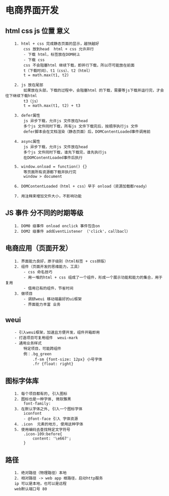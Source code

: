 #   电商界面开发

##  html  css  js 位置  意义
        1. html + css 完成静态页面的显示，越快越好
            css 放到head  html + css 允许并行
            - 下载 html，标签放在DOM树上
            - 下载 css
            css 不会阻塞html 继续下载，即并行下载，所以尽可能放在前面
            t（下载时间）、t1（css）、t2（html）
            t = math.max(t1, t2)

        2. js 放在尾部
            如果放在头部，下载的过程中，会阻塞html 的下载，需要等js下载并运行完，才会往下继续下载html
            t3（js）
            t = math.max(t1, t2) + t3

        3. defer属性
            js 异步下载，允许js 文件放在head
            多个js 文件同时下载，所有js 文件下载完后，按顺序执行js 文件
            defer脚本会在文档渲染（静态页面）后，DOMContentLoaded事件调用前

        4. async属性
            js 异步下载，允许js 文件放在head
            多个js 文件同时下载，谁先下载完，谁先执行js
            在DOMContentLoaded事件后执行
        
        5. window.onload = function() {}
            等页面所有资源都下载并执行完
            window > document

        6. DOMContentLoaded（html + css）早于 onload（资源加载都ready）

        7. 用注释来增加文件大小，不影响功能

##  JS 事件 分不同的时期等级
        1. DOM0 级事件 onload onclick 事件包含on
        2. DOM2 级事件 addEventListener （'click'，callbacl）

##  电商应用（页面开发）
        1. 界面能力良好，原子级别（html标签 + css排版）
        2. 组件（页面开发的思维能力，工具）
            - css 命名技巧
            - 用一堆的html + css 组成了一个组件，形成一个展示功能和能力的集合，用于复用
            - 借用已有的组件，节省时间
        3. 做项目
            - 调研weui 移动端最好的ui框架
            - 界面能力丰富 业务

##  weui
        - 引入weui框架，加速且方便开发，组件开箱即用
        - 打造项目可复用组件  weui-mark
        - 通用业务样式
            特定项目，可能跨组件
            例：.bg_green    
                .f-sm {font-size: 12px} 小号字体    
                .fr {float: right}

##  图标字体库
        1. 每个项目都有的, 引入图标
        2. 图标也是一种字体, 微软雅黑 
            font-family: 
        3. 在默认字体之外, 引入一个图标字体
            iconfont 
            - @font-face 引入 字体资源  
        4. .icon  元素的地方, 使用这种字体
        5. 使用编码去查找特定文字符号
            .icon-109:before{
                content: '\e667';
            }

##  路径
        1. 绝对路径（物理路径）本地
        2. 相对路径 -> web app 根路径，启动http服务
        ip 可以是本地，也可以是远程
        web默认端口号 80
